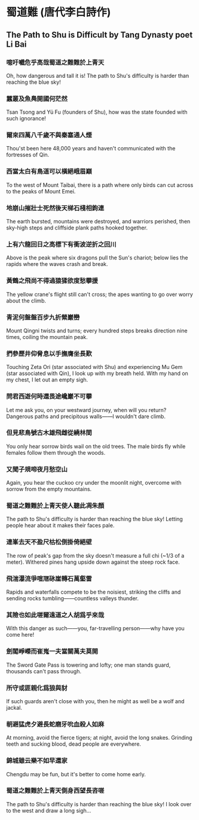 # 蜀道難 (唐代李白詩作)

## The Path to Shu is Difficult by Tang Dynasty poet Li Bai

### 噫吁嚱危乎高哉蜀道之難難於上青天

Oh, how dangerous and tall it is! The path to Shu's difficulty is harder than reaching the blue sky!

### 蠶叢及魚鳧開國何茫然

Tsan Tsong and Yü Fu (founders of Shu), how was the state founded with such ignorance!

### 爾來四萬八千歲不與秦塞通人煙

Thou'st been here 48,000 years and haven't communicated with the fortresses of Qin.

### 西當太白有鳥道可以橫絕峨眉巔

To the west of Mount Taibai, there is a path where only birds can cut across to the peaks of Mount Emei.

### 地崩山摧壯士死然後天梯石棧相鉤連

The earth bursted, mountains were destroyed, and warriors perished, then sky-high steps and cliffside plank paths hooked together.

### 上有六龍回日之高標下有衝波逆折之回川

Above is the peak where six dragons pull the Sun's chariot; below lies the rapids where the waves crash and break.

### 黃鶴之飛尚不得過猿猱欲度愁攀援

The yellow crane's flight still can't cross; the apes wanting to go over worry about the climb.

### 青泥何盤盤百步九折縈巖巒

Mount Qingni twists and turns; every hundred steps breaks direction nine times, coiling the mountain peak.

### 捫參歷井仰脅息以手撫膺坐長歎

Touching Zeta Ori (star associated with Shu) and experiencing Mu Gem (star associated with Qin), I look up with my breath held. With my hand on my chest, I let out an empty sigh.

### 問君西遊何時還畏途巉巖不可攀

Let me ask you, on your westward journey, when will you return? Dangerous paths and precipitous walls——I wouldn't dare climb.

### 但見悲鳥號古木雄飛雌從繞林間

You only hear sorrow birds wail on the old trees. The male birds fly while females follow them through the woods.

### 又聞子規啼夜月愁空山

Again, you hear the cuckoo cry under the moonlit night, overcome with sorrow from the empty mountains.

### 蜀道之難難於上青天使人聽此凋朱顏

The path to Shu's difficulty is harder than reaching the blue sky! Letting people hear about it makes their faces pale.

### 連峯去天不盈尺枯松倒掛倚絕壁

The row of peak's gap from the sky doesn't measure a full chi (~1/3 of a meter). Withered pines hang upside down against the steep rock face.

### 飛湍瀑流爭喧豗砯崖轉石萬壑雷

Rapids and waterfalls compete to be the noisiest, striking the cliffs and sending rocks tumbling——countless valleys thunder.

### 其險也如此嗟爾遠道之人胡爲乎來哉

With this danger as such——you, far-travelling person——why have you come here!

### 劍閣崢嶸而崔嵬一夫當關萬夫莫開

The Sword Gate Pass is towering and lofty; one man stands guard, thousands can't pass through.

### 所守或匪親化爲狼與豺

If such guards aren't close with you, then he might as well be a wolf and jackal.

### 朝避猛虎夕避長蛇磨牙吮血殺人如麻

At morning, avoid the fierce tigers; at night, avoid the long snakes. Grinding teeth and sucking blood, dead people are everywhere.

### 錦城雖云樂不如早還家

Chengdu may be fun, but it's better to come home early.

### 蜀道之難難於上青天側身西望長咨嗟

The path to Shu's difficulty is harder than reaching the blue sky! I look over to the west and draw a long sigh...
